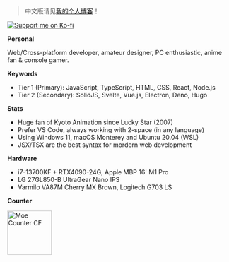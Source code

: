 > 中文版请见[我的个人博客](https://blog.dsrkafuu.net)！

[![Support me on Ko-fi](https://ko-fi.com/img/githubbutton_sm.svg)](https://ko-fi.com/dsrkafuu)

**Personal**

Web/Cross-platform developer, amateur designer, PC enthusiastic, anime fan & console gamer.

**Keywords**

- Tier 1 (Primary): JavaScript, TypeScript, HTML, CSS, React, Node.js
- Tier 2 (Secondary): SolidJS, Svelte, Vue.js, Electron, Deno, Hugo

**Stats**

- Huge fan of Kyoto Animation since Lucky Star (2007)
- Prefer VS Code, always working with 2-space (in any language)
- Using Windows 11, macOS Monterey and Ubuntu 20.04 (WSL)
- JSX/TSX are the best syntax for mordern web development

**Hardware**

- i7-13700KF + RTX4090-24G, Apple MBP 16' M1 Pro
- LG 27GL850-B UltraGear Nano IPS
- Varmilo VA87M Cherry MX Brown, Logitech G703 LS

**Counter**

<a href="https://github.com/dsrkafuu/moe-counter-cf#readme" target="_blank" rel="noopener">
  <img height="100" src="https://count.dsrkafuu.net/dsrkafuu:home" alt="Moe Counter CF" />
</a>
